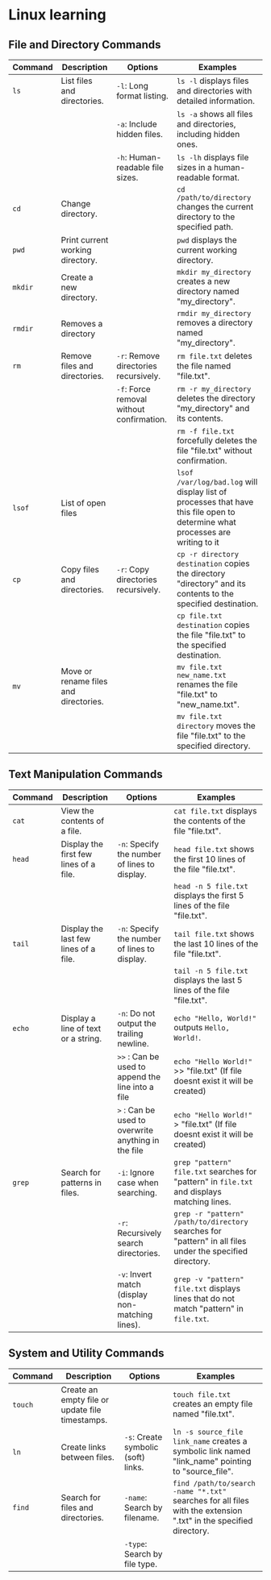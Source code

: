 # Linux learning

## File and Directory Commands

| Command | Description                       | Options                                    | Examples                                                                                     |
|---------|-----------------------------------|--------------------------------------------|----------------------------------------------------------------------------------------------|
| `ls`    | List files and directories.       | `-l`: Long format listing.                 | `ls -l` displays files and directories with detailed information.                            |
|         |                                   | `-a`: Include hidden files.                | `ls -a` shows all files and directories, including hidden ones.                              |
|         |                                   | `-h`: Human-readable file sizes.           | `ls -lh` displays file sizes in a human-readable format.                                     |
| `cd`    | Change directory.                 |                                            | `cd /path/to/directory` changes the current directory to the specified path.                 |
| `pwd`   | Print current working directory.  |                                            | `pwd` displays the current working directory.                                                |
| `mkdir` | Create a new directory.           |                                            | `mkdir my_directory` creates a new directory named "my_directory".                           |
| `rmdir` | Removes a directory               |                                            | `rmdir my_directory` removes a directory named "my_directory".                               |
| `rm`    | Remove files and directories.     | `-r`: Remove directories recursively.      | `rm file.txt` deletes the file named "file.txt".                                             |
|         |                                   | `-f`: Force removal without confirmation.  | `rm -r my_directory` deletes the directory "my_directory" and its contents.                  |
|         |                                   |                                            | `rm -f file.txt` forcefully deletes the file "file.txt" without confirmation.                |
| `lsof`  | List of open files                |                                            | `lsof /var/log/bad.log` will display list of processes that have this file open to determine what processes are writing to it  |
| `cp`    | Copy files and directories.       | `-r`: Copy directories recursively.        | `cp -r directory destination` copies the directory "directory" and its contents to the specified destination. |
|         |                                   |                                            | `cp file.txt destination` copies the file "file.txt" to the specified destination.            |
| `mv`    | Move or rename files and directories. |                                        | `mv file.txt new_name.txt` renames the file "file.txt" to "new_name.txt".                    |
|         |                                   |                                            | `mv file.txt directory` moves the file "file.txt" to the specified directory.                |

## Text Manipulation Commands

| Command | Description                              | Options                                    | Examples                                                                                     |
|---------|------------------------------------------|--------------------------------------------|----------------------------------------------------------------------------------------------|
| `cat`   | View the contents of a file.             |                                            | `cat file.txt` displays the contents of the file "file.txt".                                 |
| `head`  | Display the first few lines of a file.   | `-n`: Specify the number of lines to display. | `head file.txt` shows the first 10 lines of the file "file.txt".                           |
|         |                                          |                                            | `head -n 5 file.txt` displays the first 5 lines of the file "file.txt".                     |
| `tail`  | Display the last few lines of a file.    | `-n`: Specify the number of lines to display. | `tail file.txt` shows the last 10 lines of the file "file.txt".                            |
|         |                                          |                                            | `tail -n 5 file.txt` displays the last 5 lines of the file "file.txt".                      |
| `echo`  | Display a line of text or a string.      | `-n`: Do not output the trailing newline.   | `echo "Hello, World!"` outputs `Hello, World!`.                                             |
|         |                                          | `>>` : Can be used to append the line into a file | `echo "Hello World!"` >> "file.txt" (If file doesnt exist it will be created)                                                 
|         |                                          | `>` : Can be used to overwrite anything in the file| `echo "Hello World!"` > "file.txt" (If file doesnt exist it will be created)|
| `grep`  | Search for patterns in files.            | `-i`: Ignore case when searching.           | `grep "pattern" file.txt` searches for "pattern" in `file.txt` and displays matching lines.  |
|         |                                          | `-r`: Recursively search directories.       | `grep -r "pattern" /path/to/directory` searches for "pattern" in all files under the specified directory. |
|         |                                          | `-v`: Invert match (display non-matching lines). | `grep -v "pattern" file.txt` displays lines that do not match "pattern" in `file.txt`.     

## System and Utility Commands

| Command | Description                       | Options                              | Examples                                                                                     |
|---------|-----------------------------------|--------------------------------------|----------------------------------------------------------------------------------------------|
| `touch` | Create an empty file or update file timestamps. |                                  | `touch file.txt` creates an empty file named "file.txt".                                      |
| `ln`    | Create links between files.       | `-s`: Create symbolic (soft) links.  | `ln -s source_file link_name` creates a symbolic link named "link_name" pointing to "source_file". |
| `find`  | Search for files and directories. | `-name`: Search by filename.         | `find /path/to/search -name "*.txt"` searches for all files with the extension ".txt" in the specified directory. |
|         |                                   | `-type`: Search by file type.        |                                                                                              |
